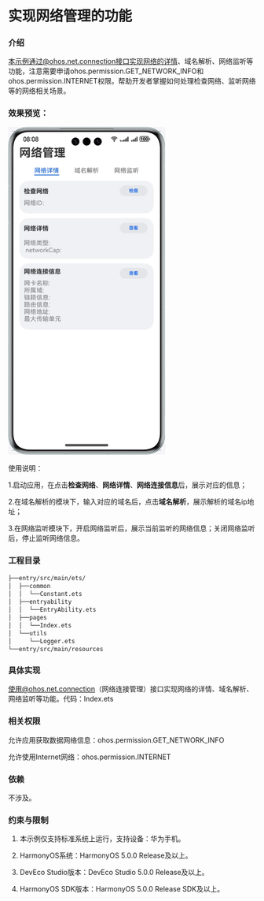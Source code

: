 # 实现网络管理的功能

### 介绍
本示例通过@ohos.net.connection接口实现网络的详情、域名解析、网络监听等功能，注意需要申请ohos.permission.GET_NETWORK_INFO和ohos.permission.INTERNET权限。帮助开发者掌握如何处理检查网络、监听网络等的网络相关场景。

### 效果预览：
![image](screenshots/network.gif)


使用说明：

1.启动应用，在点击**检查网络**、**网络详情**、**网络连接信息**后，展示对应的信息；

2.在域名解析的模块下，输入对应的域名后，点击**域名解析**，展示解析的域名ip地址；

3.在网络监听模块下，开启网络监听后，展示当前监听的网络信息；关闭网络监听后，停止监听网络信息。


### 工程目录
```
├──entry/src/main/ets/
│  ├──common 
│  │  └──Constant.ets
│  ├──entryability
│  │  └──EntryAbility.ets                      
│  ├──pages
│  │  └──Index.ets
│  └──utils
│     └──Logger.ets      
└──entry/src/main/resources                              
```

### 具体实现
使用@ohos.net.connection（网络连接管理）接口实现网络的详情、域名解析、网络监听等功能。代码：Index.ets


### 相关权限
允许应用获取数据网络信息：ohos.permission.GET_NETWORK_INFO

允许使用Internet网络：ohos.permission.INTERNET

### 依赖

不涉及。

### 约束与限制

1. 本示例仅支持标准系统上运行，支持设备：华为手机。

2. HarmonyOS系统：HarmonyOS 5.0.0 Release及以上。

3. DevEco Studio版本：DevEco Studio 5.0.0 Release及以上。

4. HarmonyOS SDK版本：HarmonyOS 5.0.0 Release SDK及以上。